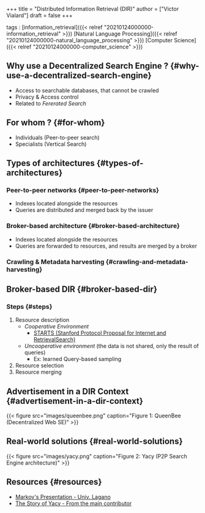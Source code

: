 +++
title = "Distributed Information Retrieval (DIR)"
author = ["Victor Vialard"]
draft = false
+++

tags
: [information\_retrieval]({{< relref "20210124000000-information_retrieval" >}}) [Natural Language Processing]({{< relref "20210124000000-natural_language_processing" >}}) [Computer Science]({{< relref "20210124000000-computer_science" >}})

## Why use a Decentralized Search Engine ? {#why-use-a-decentralized-search-engine}

- Access to searchable databases, that cannot be crawled
- Privacy & Access control
- Related to _Fererated Search_

## For whom ? {#for-whom}

- Individuals (Peer-to-peer search)
- Specialists (Vertical Search)

## Types of architectures {#types-of-architectures}

### Peer-to-peer networks {#peer-to-peer-networks}

- Indexes located alongside the resources
- Queries are distributed and merged back by the issuer

### Broker-based architecture {#broker-based-architecture}

- Indexes located alongside the resources
- Queries are forwarded to resources, and results are merged by a broker

### Crawling & Metadata harvesting {#crawling-and-metadata-harvesting}

## Broker-based DIR {#broker-based-dir}

### Steps {#steps}

1.  Resource description
    - _Cooperative Environment_
      - [STARTS (Stanford Protocol Proposal for Internet and RetrievalSearch)](http://ilpubs.stanford.edu:8090/283/)
    - _Uncooperative environment_ (the data is not shared, only the result of queries)
      - Ex: learned Query-based sampling
2.  Resource selection
3.  Resource merging

## Advertisement in a DIR Context {#advertisement-in-a-dir-context}

{{< figure src="images/queenbee.png" caption="Figure 1: QueenBee (Decentralized Web SE)" >}}

## Real-world solutions {#real-world-solutions}

{{< figure src="images/yacy.png" caption="Figure 2: Yacy (P2P Search Engine architecture)" >}}

## Resources {#resources}

- [Markov's Presentation - Univ. Lagano](https://www.lektorium.tv/sites/lektorium.tv/files/additional%5Ffiles/1280814652%5F12935%5F20100528%5Fdistributedinformationretrieval%5Fcrestani%5Flecture01-02.pdf)
- [The Story of Yacy - From the main contributor](https://searchlab.eu/t/the-story-of-yacy-grid/48)

